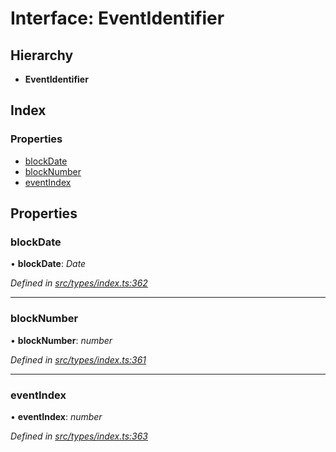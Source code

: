 # Interface: EventIdentifier

## Hierarchy

* **EventIdentifier**

## Index

### Properties

* [blockDate](eventidentifier.md#blockdate)
* [blockNumber](eventidentifier.md#blocknumber)
* [eventIndex](eventidentifier.md#eventindex)

## Properties

###  blockDate

• **blockDate**: *Date*

*Defined in [src/types/index.ts:362](https://github.com/PolymathNetwork/polymesh-sdk/blob/eac2196/src/types/index.ts#L362)*

___

###  blockNumber

• **blockNumber**: *number*

*Defined in [src/types/index.ts:361](https://github.com/PolymathNetwork/polymesh-sdk/blob/eac2196/src/types/index.ts#L361)*

___

###  eventIndex

• **eventIndex**: *number*

*Defined in [src/types/index.ts:363](https://github.com/PolymathNetwork/polymesh-sdk/blob/eac2196/src/types/index.ts#L363)*
